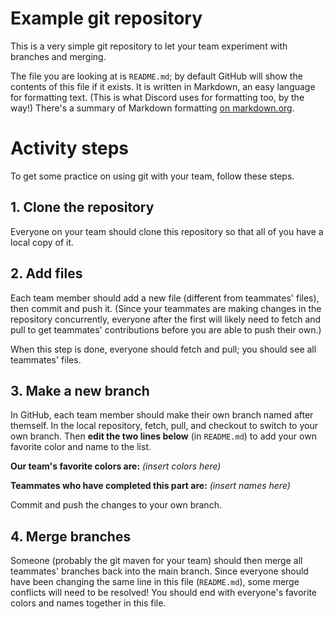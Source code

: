 # Example git repository

This is a very simple git repository to let your team experiment with branches
and merging.

The file you are looking at is `README.md`; by default GitHub will show the
contents of this file if it exists. It is written in Markdown, an easy language
for formatting text. (This is what Discord uses for formatting too, by the
way!) There's a summary of Markdown formatting
[on markdown.org](https://www.markdownguide.org/basic-syntax/).

# Activity steps

To get some practice on using git with your team, follow these steps.

## 1. Clone the repository

Everyone on your team should clone this repository so that all of you have a
local copy of it.

## 2. Add files

Each team member should add a new file (different from teammates' files), then
commit and push it. (Since your teammates are making changes in the repository
concurrently, everyone after the first will likely need to fetch and pull to
get teammates' contributions before you are able to push their own.)

When this step is done, everyone should fetch and pull; you should see all
teammates' files.

## 3. Make a new branch

In GitHub, each team member should make their own branch named after themself.
In the local repository, fetch, pull, and checkout to switch to your own
branch. Then **edit the two lines below** (in `README.md`) to add your own
favorite color and name to the list.

**Our team's favorite colors are:** *(insert colors here)*
 
**Teammates who have completed this part are:** *(insert names here)*

Commit and push the changes to your own branch.

## 4. Merge branches

Someone (probably the git maven for your team) should then merge all teammates'
branches back into the main branch. Since everyone should have been changing
the same line in this file (`README.md`), some merge conflicts will need to be
resolved! You should end with everyone's favorite colors and names together in
this file.

